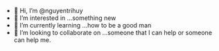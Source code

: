 - 👋 Hi, I’m @nguyentrihuy
- 👀 I’m interested in ...something new
- 🌱 I’m currently learning ...how to be a good man
- 💞️ I’m looking to collaborate on ...someone that I can help or someone can help me.

<!---
nguyentrihuy/nguyentrihuy is a ✨ special ✨ repository because its `README.md` (this file) appears on your GitHub profile.
You can click the Preview link to take a look at your changes.
--->
